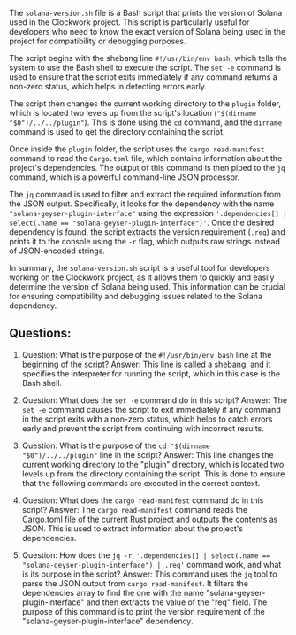 
The `solana-version.sh` file is a Bash script that prints the version of Solana used in the Clockwork project. This script is particularly useful for developers who need to know the exact version of Solana being used in the project for compatibility or debugging purposes.

The script begins with the shebang line `#!/usr/bin/env bash`, which tells the system to use the Bash shell to execute the script. The `set -e` command is used to ensure that the script exits immediately if any command returns a non-zero status, which helps in detecting errors early.

The script then changes the current working directory to the `plugin` folder, which is located two levels up from the script's location (`"$(dirname "$0")/../../plugin"`). This is done using the `cd` command, and the `dirname` command is used to get the directory containing the script.

Once inside the `plugin` folder, the script uses the `cargo read-manifest` command to read the `Cargo.toml` file, which contains information about the project's dependencies. The output of this command is then piped to the `jq` command, which is a powerful command-line JSON processor.

The `jq` command is used to filter and extract the required information from the JSON output. Specifically, it looks for the dependency with the name `"solana-geyser-plugin-interface"` using the expression `'.dependencies[] | select(.name == "solana-geyser-plugin-interface")'`. Once the desired dependency is found, the script extracts the version requirement (`.req`) and prints it to the console using the `-r` flag, which outputs raw strings instead of JSON-encoded strings.

In summary, the `solana-version.sh` script is a useful tool for developers working on the Clockwork project, as it allows them to quickly and easily determine the version of Solana being used. This information can be crucial for ensuring compatibility and debugging issues related to the Solana dependency.
## Questions: 
 1. Question: What is the purpose of the `#!/usr/bin/env bash` line at the beginning of the script?
   Answer: This line is called a shebang, and it specifies the interpreter for running the script, which in this case is the Bash shell.

2. Question: What does the `set -e` command do in this script?
   Answer: The `set -e` command causes the script to exit immediately if any command in the script exits with a non-zero status, which helps to catch errors early and prevent the script from continuing with incorrect results.

3. Question: What is the purpose of the `cd "$(dirname "$0")/../../plugin"` line in the script?
   Answer: This line changes the current working directory to the "plugin" directory, which is located two levels up from the directory containing the script. This is done to ensure that the following commands are executed in the correct context.

4. Question: What does the `cargo read-manifest` command do in this script?
   Answer: The `cargo read-manifest` command reads the Cargo.toml file of the current Rust project and outputs the contents as JSON. This is used to extract information about the project's dependencies.

5. Question: How does the `jq -r '.dependencies[] | select(.name == "solana-geyser-plugin-interface") | .req'` command work, and what is its purpose in the script?
   Answer: This command uses the `jq` tool to parse the JSON output from `cargo read-manifest`. It filters the dependencies array to find the one with the name "solana-geyser-plugin-interface" and then extracts the value of the "req" field. The purpose of this command is to print the version requirement of the "solana-geyser-plugin-interface" dependency.
    